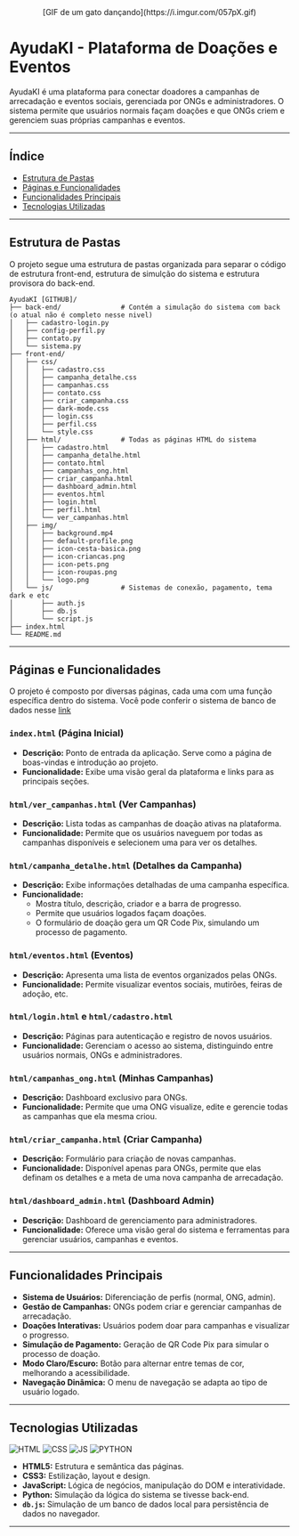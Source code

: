<div align="center">
  [GIF de um gato dançando](https://i.imgur.com/057pX.gif)
</div>



# AyudaKI - Plataforma de Doações e Eventos

AyudaKI é uma plataforma para conectar doadores a campanhas de arrecadação e eventos sociais, gerenciada por ONGs e administradores. O sistema permite que usuários normais façam doações e que ONGs criem e gerenciem suas próprias campanhas e eventos.

---

## Índice

- [Estrutura de Pastas](#estrutura-de-pastas)
- [Páginas e Funcionalidades](#páginas-e-funcionalidades)
- [Funcionalidades Principais](#funcionalidades-principais)
- [Tecnologias Utilizadas](#tecnologias-utilizadas)

---

## Estrutura de Pastas

O projeto segue uma estrutura de pastas organizada para separar o código de estrutura front-end, estrutura de simulção do sistema e estrutura provisora do back-end.

```
AyudaKI [GITHUB]/
├── back-end/               # Contém a simulação do sistema com back (o atual não é completo nesse nivel)
│   ├── cadastro-login.py
│   ├── config-perfil.py
│   ├── contato.py
│   └── sistema.py
├── front-end/              
│   ├── css/                
│   │   ├── cadastro.css
│   │   ├── campanha_detalhe.css
│   │   ├── campanhas.css
│   │   ├── contato.css
│   │   ├── criar_campanha.css
│   │   ├── dark-mode.css
│   │   ├── login.css
│   │   ├── perfil.css
│   │   └── style.css
│   ├── html/               # Todas as páginas HTML do sistema
│   │   ├── cadastro.html
│   │   ├── campanha_detalhe.html
│   │   ├── contato.html
│   │   ├── campanhas_ong.html
│   │   ├── criar_campanha.html
│   │   ├── dashboard_admin.html
│   │   ├── eventos.html
│   │   ├── login.html
│   │   ├── perfil.html
│   │   └── ver_campanhas.html
│   ├── img/                
│   │   ├── background.mp4
│   │   ├── default-profile.png
│   │   ├── icon-cesta-basica.png
│   │   ├── icon-criancas.png
│   │   ├── icon-pets.png
│   │   ├── icon-roupas.png
│   │   └── logo.png
│   └── js/                 # Sistemas de conexão, pagamento, tema dark e etc
│       ├── auth.js
│       ├── db.js
│       └── script.js
├── index.html              
└── README.md
```
---

## Páginas e Funcionalidades

O projeto é composto por diversas páginas, cada uma com uma função específica dentro do sistema. Você pode conferir o sistema de banco de dados nesse [link](https://app.dynobird.com/?action=open&id=436751bf-5006-4b72-9c2c-87471fe1d06f)

### `index.html` (Página Inicial)
- **Descrição:** Ponto de entrada da aplicação. Serve como a página de boas-vindas e introdução ao projeto.
- **Funcionalidade:** Exibe uma visão geral da plataforma e links para as principais seções.

### `html/ver_campanhas.html` (Ver Campanhas)
- **Descrição:** Lista todas as campanhas de doação ativas na plataforma.
- **Funcionalidade:** Permite que os usuários naveguem por todas as campanhas disponíveis e selecionem uma para ver os detalhes.

### `html/campanha_detalhe.html` (Detalhes da Campanha)
- **Descrição:** Exibe informações detalhadas de uma campanha específica.
- **Funcionalidade:**
    - Mostra título, descrição, criador e a barra de progresso.
    - Permite que usuários logados façam doações.
    - O formulário de doação gera um QR Code Pix, simulando um processo de pagamento.

### `html/eventos.html` (Eventos)
- **Descrição:** Apresenta uma lista de eventos organizados pelas ONGs.
- **Funcionalidade:** Permite visualizar eventos sociais, mutirões, feiras de adoção, etc.

### `html/login.html` e `html/cadastro.html`
- **Descrição:** Páginas para autenticação e registro de novos usuários.
- **Funcionalidade:** Gerenciam o acesso ao sistema, distinguindo entre usuários normais, ONGs e administradores.

### `html/campanhas_ong.html` (Minhas Campanhas)
- **Descrição:** Dashboard exclusivo para ONGs.
- **Funcionalidade:** Permite que uma ONG visualize, edite e gerencie todas as campanhas que ela mesma criou.

### `html/criar_campanha.html` (Criar Campanha)
- **Descrição:** Formulário para criação de novas campanhas.
- **Funcionalidade:** Disponível apenas para ONGs, permite que elas definam os detalhes e a meta de uma nova campanha de arrecadação.

### `html/dashboard_admin.html` (Dashboard Admin)
- **Descrição:** Dashboard de gerenciamento para administradores.
- **Funcionalidade:** Oferece uma visão geral do sistema e ferramentas para gerenciar usuários, campanhas e eventos.

---

## Funcionalidades Principais

- **Sistema de Usuários:** Diferenciação de perfis (normal, ONG, admin).
- **Gestão de Campanhas:** ONGs podem criar e gerenciar campanhas de arrecadação.
- **Doações Interativas:** Usuários podem doar para campanhas e visualizar o progresso.
- **Simulação de Pagamento:** Geração de QR Code Pix para simular o processo de doação.
- **Modo Claro/Escuro:** Botão para alternar entre temas de cor, melhorando a acessibilidade.
- **Navegação Dinâmica:** O menu de navegação se adapta ao tipo de usuário logado.

---

## Tecnologias Utilizadas
![HTML](https://img.shields.io/badge/HTML5-E34F26?style=for-the-badge&logo=html5&logoColor=white)
![CSS](https://img.shields.io/badge/CSS3-1572B6?style=for-the-badge&logo=css3&logoColor=white)
![JS](https://img.shields.io/badge/JavaScript-F7DF1E?style=for-the-badge&logo=javascript&logoColor=black)
![PYTHON](https://img.shields.io/badge/Python-3776AB?style=for-the-badge&logo=python&logoColor=white)

- **HTML5:** Estrutura e semântica das páginas.
- **CSS3:** Estilização, layout e design.
- **JavaScript:** Lógica de negócios, manipulação do DOM e interatividade.
- **Python:** Simulação da lógica do sistema se tivesse back-end.
- **`db.js`:** Simulação de um banco de dados local para persistência de dados no navegador.

---
